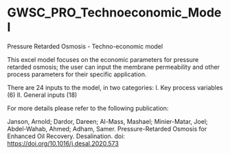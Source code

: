 # GWSC_PRO_Technoeconomic_Model
Pressure Retarded Osmosis - Techno-economic model

This excel model focuses on the economic parameters for pressure retarded osmosis; the user can input the membrane permeability and other process parameters for their specific application.

There are 24 inputs to the model, in two categories: I. Key process variables (6) II. General inputs (18)

For more details please refer to the following publication:

Janson, Arnold; Dardor, Dareen; Al-Mass, Mashael; Minier-Matar, Joel; Abdel-Wahab, Ahmed; Adham, Samer. Pressure-Retarded Osmosis for Enhanced Oil Recovery. Desalination. doi: https://doi.org/10.1016/j.desal.2020.573
